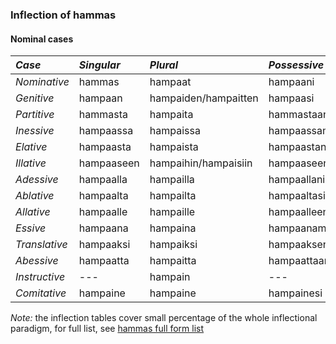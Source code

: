 ### Inflection of hammas

#### Nominal cases

| *Case* | _Singular_ | _Plural_ | _Possessive_ | _Clitic_ |
|:-------|:-----------|:---------|:-------------|:---------|
| _Nominative_ | hammas | hampaat | hampaani | hampaathan |
| _Genitive_ | hampaan | hampaiden/hampaitten | hampaasi | hampaidenko/hampaittenko |
| _Partitive_ | hammasta | hampaita | hammastaan/hammastansa | hampaitapa |
| _Inessive_ | hampaassa | hampaissa | hampaassamme | hampaissakaan |
| _Elative_ | hampaasta | hampaista | hampaastanne | hampaistakin |
| _Illative_ | hampaaseen | hampaihin/hampaisiin | hampaaseensa | hampaihinko/hampaisiinko |
| _Adessive_ | hampaalla | hampailla | hampaallani | hampaillapa |
| _Ablative_ | hampaalta | hampailta | hampaaltasi | hampailtakaan |
| _Allative_ | hampaalle | hampaille | hampaalleen/hampaallensa | hampaillehan |
| _Essive_ | hampaana | hampaina | hampaanamme | hampainako |
| _Translative_ | hampaaksi | hampaiksi | hampaaksenne | hampaiksipa |
| _Abessive_ | hampaatta | hampaitta | hampaattaan/hampaattansa | hampaittakaan |
| _Instructive_ | --- | hampain | --- | hampainko |
| _Comitative_ | hampaine | hampaine | hampainesi | hampainehan |

_Note:_ the inflection tables cover small percentage of the whole inflectional paradigm, for full list, see [hammas full form list](hammas.html)

